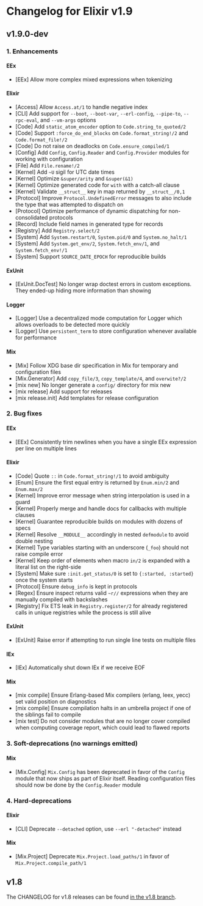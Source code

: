 # Changelog for Elixir v1.9

## v1.9.0-dev

### 1. Enhancements

#### EEx

  * [EEx] Allow more complex mixed expressions when tokenizing

#### Elixir

  * [Access] Allow `Access.at/1` to handle negative index
  * [CLI] Add support for `--boot`, `--boot-var`, `--erl-config`, `--pipe-to`, `--rpc-eval`, and `--vm-args` options
  * [Code] Add `static_atom_encoder` option to `Code.string_to_quoted/2`
  * [Code] Support `:force_do_end_blocks` on `Code.format_string!/2` and `Code.format_file!/2`
  * [Code] Do not raise on deadlocks on `Code.ensure_compiled/1`
  * [Config] Add `Config`, `Config.Reader` and `Config.Provider` modules for working with configuration
  * [File] Add `File.rename!/2`
  * [Kernel] Add `~U` sigil for UTC date times
  * [Kernel] Optimize `&super/arity` and `&super(&1)`
  * [Kernel] Optimize generated code for `with` with a catch-all clause
  * [Kernel] Validate `__struct__` key in map returned by `__struct__/0,1`
  * [Protocol] Improve `Protocol.UndefinedError` messages to also include the type that was attempted to dispatch on
  * [Protocol] Optimize performance of dynamic dispatching for non-consolidated protocols
  * [Record] Include field names in generated type for records
  * [Registry] Add `Registry.select/2`
  * [System] Add `System.restart/0`, `System.pid/0` and `System.no_halt/1`
  * [System] Add `System.get_env/2`, `System.fetch_env/1`, and `System.fetch_env!/1`
  * [System] Support `SOURCE_DATE_EPOCH` for reproducible builds

#### ExUnit

  * [ExUnit.DocTest] No longer wrap doctest errors in custom exceptions. They ended-up hiding more information than showing

#### Logger

  * [Logger] Use a decentralized mode computation for Logger which allows overloads to be detected more quickly
  * [Logger] Use `persistent_term` to store configuration whenever available for performance

#### Mix

  * [Mix] Follow XDG base dir specification in Mix for temporary and configuration files
  * [Mix.Generator] Add `copy_file/3`, `copy_template/4`, and `overwite?/2`
  * [mix new] No longer generate a `config/` directory for mix new
  * [mix release] Add support for releases
  * [mix release.init] Add templates for release configuration

### 2. Bug fixes

#### EEx

  * [EEx] Consistently trim newlines when you have a single EEx expression per line on multiple lines

#### Elixir

  * [Code] Quote `::` in `Code.format_string!/1` to avoid ambiguity
  * [Enum] Ensure the first equal entry is returned by `Enum.min/2` and `Enum.max/2`
  * [Kernel] Improve error message when string interpolation is used in a guard
  * [Kernel] Properly merge and handle docs for callbacks with multiple clauses
  * [Kernel] Guarantee reproducible builds on modules with dozens of specs
  * [Kernel] Resolve `__MODULE__` accordingly in nested `defmodule` to avoid double nesting
  * [Kernel] Type variables starting with an underscore (`_foo`) should not raise compile error
  * [Kernel] Keep order of elements when macro `in/2` is expanded with a literal list on the right-side
  * [System] Make sure `:init.get_status/0` is set to `{:started, :started}` once the system starts
  * [Protocol] Ensure `debug_info` is kept in protocols
  * [Regex] Ensure inspect returns valid `~r//` expressions when they are manually compiled with backslashes
  * [Registry] Fix ETS leak in `Registry.register/2` for already registered calls in unique registries while the process is still alive

#### ExUnit

  * [ExUnit] Raise error if attempting to run single line tests on multiple files

#### IEx

  * [IEx] Automatically shut down IEx if we receive EOF

#### Mix

  * [mix compile] Ensure Erlang-based Mix compilers (erlang, leex, yecc) set valid position on diagnostics
  * [mix compile] Ensure compilation halts in an umbrella project if one of the siblings fail to compile
  * [mix test] Do not consider modules that are no longer cover compiled when computing coverage report, which could lead to flawed reports

### 3. Soft-deprecations (no warnings emitted)

#### Mix

  * [Mix.Config] `Mix.Config` has been deprecated in favor of the `Config` module that now ships as part of Elixir itself. Reading configuration files should now be done by the `Config.Reader` module

### 4. Hard-deprecations

#### Elixir

  * [CLI] Deprecate `--detached` option, use `--erl "-detached"` instead

#### Mix

  * [Mix.Project] Deprecate `Mix.Project.load_paths/1` in favor of `Mix.Project.compile_path/1`

## v1.8

The CHANGELOG for v1.8 releases can be found [in the v1.8 branch](https://github.com/elixir-lang/elixir/blob/v1.8/CHANGELOG.md).
